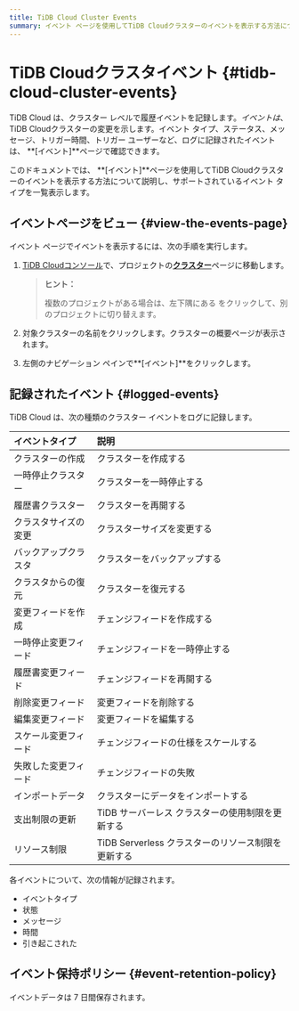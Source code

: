 ```yaml
---
title: TiDB Cloud Cluster Events
summary: イベント ページを使用してTiDB Cloudクラスターのイベントを表示する方法について説明します。
---
```


# TiDB Cloudクラスタイベント {#tidb-cloud-cluster-events}

TiDB Cloud は、クラスター レベルで履歴イベントを記録します。*イベントは*、 TiDB Cloudクラスターの変更を示します。イベント タイプ、ステータス、メッセージ、トリガー時間、トリガー ユーザーなど、ログに記録されたイベントは、 **[イベント]**ページで確認できます。

このドキュメントでは、 **[イベント]**ページを使用してTiDB Cloudクラスターのイベントを表示する方法について説明し、サポートされているイベント タイプを一覧表示します。

## イベントページをビュー {#view-the-events-page}

イベント ページでイベントを表示するには、次の手順を実行します。

1.  [TiDB Cloudコンソール](https://tidbcloud.com/)で、プロジェクトの[**クラスター**](https://tidbcloud.com/console/clusters)ページに移動します。

    > **ヒント：**
    >
    > 複数のプロジェクトがある場合は、<mdsvgicon name="icon-left-projects">左下隅にある をクリックして、別のプロジェクトに切り替えます。</mdsvgicon>

2.  対象クラスターの名前をクリックします。クラスターの概要ページが表示されます。

3.  左側のナビゲーション ペインで**[イベント]**をクリックします。

## 記録されたイベント {#logged-events}

TiDB Cloud は、次の種類のクラスター イベントをログに記録します。

| イベントタイプ    | 説明                                |
| :--------- | :-------------------------------- |
| クラスターの作成   | クラスターを作成する                        |
| 一時停止クラスター  | クラスターを一時停止する                      |
| 履歴書クラスター   | クラスターを再開する                        |
| クラスタサイズの変更 | クラスターサイズを変更する                     |
| バックアップクラスタ | クラスターをバックアップする                    |
| クラスタからの復元  | クラスターを復元する                        |
| 変更フィードを作成  | チェンジフィードを作成する                     |
| 一時停止変更フィード | チェンジフィードを一時停止する                   |
| 履歴書変更フィード  | チェンジフィードを再開する                     |
| 削除変更フィード   | 変更フィードを削除する                       |
| 編集変更フィード   | 変更フィードを編集する                       |
| スケール変更フィード | チェンジフィードの仕様をスケールする                |
| 失敗した変更フィード | チェンジフィードの失敗                       |
| インポートデータ   | クラスターにデータをインポートする                 |
| 支出制限の更新    | TiDB サーバーレス クラスターの使用制限を更新する       |
| リソース制限     | TiDB Serverless クラスターのリソース制限を更新する |

各イベントについて、次の情報が記録されます。

-   イベントタイプ
-   状態
-   メッセージ
-   時間
-   引き起こされた

## イベント保持ポリシー {#event-retention-policy}

イベントデータは 7 日間保存されます。
